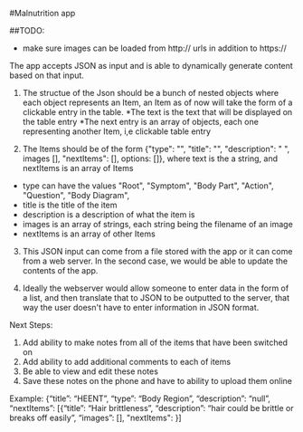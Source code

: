 #Malnutrition app

##TODO:
* make sure images can be loaded from http:// urls in addition to https://

The app accepts JSON as input and is able to dynamically generate content based on that input.

1. The structue of the Json should be a bunch of nested objects where each object represents an Item, an Item as of now will take the form of a clickable entry in the table.
  *The text is the text that will be displayed on the table entry
  *The next entry is an array of objects, each one representing another Item, i,e clickable table entry


2. The Items should be of the form {"type": "", "title": "", "description": " ", images [], "nextItems": [], options: []}, where text is the a string, and nextItems is an array of Items
  * type can have the values "Root", "Symptom", "Body Part", "Action", "Question", "Body Diagram",
  * title is the title of the item
  * description is a description of what the item is
  * images is an array of strings, each string being the filename of an image
  * nextItems is an array of other Items

3. This JSON input can come from a file stored with the app or it can come from a web server. In the second case, we would be able to update the contents of the app.

4. Ideally the webserver would allow someone to enter data in the form of a list, and then translate that to JSON to be outputted to the server, that way the user doesn't have to enter information in JSON format.

Next Steps:
  1. Add ability to make notes from all of the items that have been switched on
  2. Add ability to add additional comments to each of items
  3. Be able to view and edit these notes
  4. Save these notes on the phone and have to ability to upload them online

Example: {“title”: “HEENT”, “type”: “Body Region”, “description”: “null”, “nextItems”:
[{“title”: “Hair brittleness”, “description”: “hair could be brittle or breaks off easily”, “images”: [], "nextItems": }]
